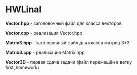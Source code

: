 # HWLinal
**Vector.hpp** - заголовочный файл для класса векторов

**Vector.cpp** - реализация Vector.hpp

**Matrix3.hpp** - заголовочный файл для класса матриц 3*3

**Matrix3.cpp** - реализация Matrix.hpp

**Vector3D** - первая сдача задачи (файл перемещён в ветку first_homework)
